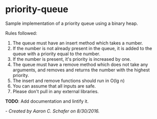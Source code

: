 # priority-queue
Sample implementation of a priority queue using a binary heap.

Rules followed:

1. The queue must have an insert method which takes a number.
2. If the number is not already present in the queue, it is added to the queue with a priority equal to the number.
3. If the number is present, it's priority is increased by one.
4. The queue must have a remove method which does not take any arguments, and removes and returns the number with the highest priority.
5. The insert and remove functions should run in O(lg n)
6. You can assume that all inputs are safe.
7. Please don't pull in any external libraries.

**TODO**: Add documentation and lintify it.

*- Created by Aaron C. Schafer on 8/30/2016.*
